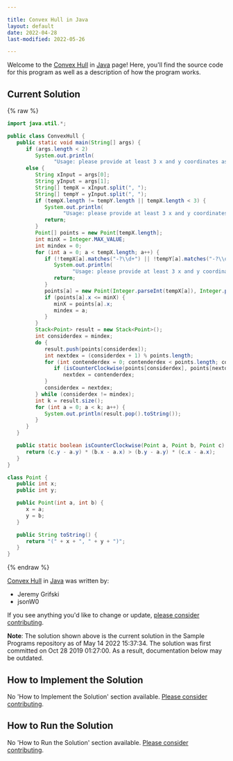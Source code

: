 ```yaml
---

title: Convex Hull in Java
layout: default
date: 2022-04-28
last-modified: 2022-05-26

---
```


Welcome to the [Convex Hull](https://sampleprograms.io/projects/convex-hull) in [Java](https://sampleprograms.io/languages/java) page! Here, you'll find the source code for this program as well as a description of how the program works.

## Current Solution

{% raw %}

```java
import java.util.*;

public class ConvexHull {
   public static void main(String[] args) {
      if (args.length < 2)
         System.out.println(
               "Usage: please provide at least 3 x and y coordinates as separate lists (e.g. \"100, 440, 210\")");
      else {
         String xInput = args[0];
         String yInput = args[1];
         String[] tempX = xInput.split(", ");
         String[] tempY = yInput.split(", ");
         if (tempX.length != tempY.length || tempX.length < 3) {
            System.out.println(
                  "Usage: please provide at least 3 x and y coordinates as separate lists (e.g. \"100, 440, 210\")");
            return;
         }
         Point[] points = new Point[tempX.length];
         int minX = Integer.MAX_VALUE;
         int mindex = 0;
         for (int a = 0; a < tempX.length; a++) {
            if (!tempX[a].matches("-?\\d+") || !tempY[a].matches("-?\\d+")) {
               System.out.println(
                     "Usage: please provide at least 3 x and y coordinates as separate lists (e.g. \"100, 440, 210\")");
               return;
            }
            points[a] = new Point(Integer.parseInt(tempX[a]), Integer.parseInt(tempY[a]));
            if (points[a].x <= minX) {
               minX = points[a].x;
               mindex = a;
            }
         }
         Stack<Point> result = new Stack<Point>();
         int considerdex = mindex;
         do {
            result.push(points[considerdex]);
            int nextdex = (considerdex + 1) % points.length;
            for (int contenderdex = 0; contenderdex < points.length; contenderdex++) {
               if (isCounterClockwise(points[considerdex], points[nextdex], points[contenderdex]))
                  nextdex = contenderdex;
            }
            considerdex = nextdex;
         } while (considerdex != mindex);
         int k = result.size();
         for (int a = 0; a < k; a++) {
            System.out.println(result.pop().toString());
         }
      }
   }

   public static boolean isCounterClockwise(Point a, Point b, Point c) {
      return (c.y - a.y) * (b.x - a.x) > (b.y - a.y) * (c.x - a.x);
   }
}

class Point {
   public int x;
   public int y;

   public Point(int a, int b) {
      x = a;
      y = b;
   }

   public String toString() {
      return "(" + x + ", " + y + ")";
   }
}
```

{% endraw %}

[Convex Hull](https://sampleprograms.io/projects/convex-hull) in [Java](https://sampleprograms.io/languages/java) was written by:

- Jeremy Grifski
- jsonW0

If you see anything you'd like to change or update, [please consider contributing](https://github.com/TheRenegadeCoder/sample-programs).

**Note**: The solution shown above is the current solution in the Sample Programs repository as of May 14 2022 15:37:34. The solution was first committed on Oct 28 2019 01:27:00. As a result, documentation below may be outdated.

## How to Implement the Solution

No 'How to Implement the Solution' section available. [Please consider contributing](https://github.com/TheRenegadeCoder/sample-programs-website).

## How to Run the Solution

No 'How to Run the Solution' section available. [Please consider contributing](https://github.com/TheRenegadeCoder/sample-programs-website).